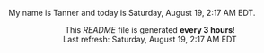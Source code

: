 My name is Tanner and today is Saturday, August 19, 2:17 AM EDT.

<p align="center">This <i>README</i> file is generated <b>every 3 hours</b>!</br>Last refresh: Saturday, August 19, 2:17 AM EDT<br /></p>

